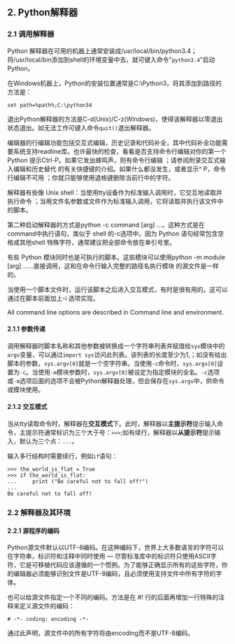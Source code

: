 ## 2. Python解释器

### 2.1 调用解释器

Python 解释器在可用的机器上通常安装成/usr/local/bin/python3.4；将/usr/local/bin添加到shell的环境变量中去，就可键入命令"`python3.4`"启动Python。

在Windows机器上，Python的安装位置通常是C:\\Python3，将其添加到路径的方法是：
```
set path=%path%;C:\python34
```

退出Python解释器的方法是C-d(Unix)/C-z(Windows)，使得该解释器以零退出状态退出。如无法工作可键入命令`quit()`退出解释器。

编辑器的行编辑功能包括交互式编辑，历史记录和代码补全，其中代码补全功能需要系统支持readline库。也许最快的检查，看看是否支持命令行编辑对你的第一个 Python 提示Ctrl-P。如果它发出蜂鸣声，则有命令行编辑 ；请参阅附录交互式输入编辑和历史替代 的有关快捷键的介绍。如果什么都没发生，或者显示^ P，命令行编辑不可用 ；你就只能够使用退格键删除当前行中的字符。

解释器有些像 Unix shell：当使用tty设备作为标准输入调用时，它交互地读取并执行命令 ；当用文件名参数或文件作为标准输入调用，它将读取并执行该文件中的脚本。

第二种启动解释器的方式是python -c command [arg] ...，这种方式是在command中执行语句，类似于 shell 的-c选项中。因为 Python 语句经常包含空格或其他shell 特殊字符，通常建议把全部命令放在单引号里。

有些 Python 模块同时也是可执行的脚本。这些模块可以使用python -m module [arg] ......直接调用，这和在命令行输入完整的路径名执行模块 的源文件是一样的。

当使用一个脚本文件时，运行该脚本之后进入交互模式，有时是很有用的。这可以通过在脚本前面加上-i 选项实现。

All command line options are described in Command line and environment.

#### 2.1.1 参数传递

调用解释器时脚本名称和其他参数被转换成一个字符串列表并赋值给`sys`模块中的`argv`变量，可以通过`import sys`访问此列表。该列表的长度至少为1,；如没有给出脚本的参数，`sys.argv[0]`就是一个空字符串。当使用`-c`命令时，`sys.argv[0]`设置为`-c`。当使用`-m`模块参数时，`sys.argv[0]`被设定为指定模块的全名。`-c`选项或`-m`选项后面的选项不会被Python解释器处理，但会保存在`sys.argv`中，供命令或模块使用。

#### 2.1.2 交互模式

当从tty读取命令时，解释器在**交互模式**下。此时，解释器以**主提示符**提示输入命令，主提示符通常标识为三个大于号：`>>>`;如有续行，解释器以**从提示符**提示输入，默认为三个点：`...`。

输入多行结构时需要续行，例如`if`语句：
```{python}
>>> the_world_is_flat = True
>>> if the_world_is_flat:
...		print ("Be careful not to fall off!")
...
Be careful not to fall off!
```

### 2.2 解释器及其环境

#### 2.2.1 源程序的编码

Python源文件默认以UTF-8编码。在这种编码下，世界上大多数语言的字符可以在字符串，标识符和注释中同时使用 — 尽管标准库中的标识符只使用ASCII字符，它是可移植代码应该遵循的一个惯例。为了能够正确显示所有的这些字符，你的编辑器必须能够识别文件是UTF-8编码，且必须使用支持文件中所有字符的字体。

也可以给源文件指定一个不同的编码。方法是在 #! 行的后面再增加一行特殊的注释来定义源文件的编码：
```
# -*- coding: encoding -*-
```

通过此声明，源文件中的所有字符将由encoding而不是UTF-8编码。
